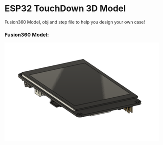 # ESP32 TouchDown 3D Model

Fusion360 Model, obj and step file to help you design your own case!

### Fusion360 Model:
![ESP32 TouchDown 3D Model](https://raw.githubusercontent.com/DustinWatts/esp32-touchdown/main/3D-model/ESP32_TouchDown_Model.png)
